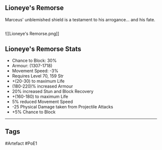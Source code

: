 ## Lioneye's Remorse
Marceus' unblemished shield is a testament
to his arrogance... and his fate.
##
![[Lioneye's Remorse.png]]
## Lioneye's Remorse Stats
- Chance to Block: 30%
- Armour: (1307-1718)
- Movement Speed: -3%
- Requires Level 70, 159 Str
- +(20-30) to maximum Life
- (180-220)% increased Armour
- 20% increased Stun and Block Recovery
- +(160-180) to maximum Life
- 5% reduced Movement Speed
- -25 Physical Damage taken from Projectile Attacks
- +5% Chance to Block


---
## Tags
#Artefact
#PoE1